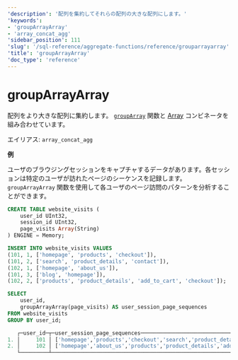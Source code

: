 ```yaml
---
'description': '配列を集約してそれらの配列の大きな配列にします。'
'keywords':
- 'groupArrayArray'
- 'array_concat_agg'
'sidebar_position': 111
'slug': '/sql-reference/aggregate-functions/reference/grouparrayarray'
'title': 'groupArrayArray'
'doc_type': 'reference'
---
```



# groupArrayArray

配列をより大きな配列に集約します。
[`groupArray`](/sql-reference/aggregate-functions/reference/grouparray) 関数と [Array](/sql-reference/aggregate-functions/combinators#-array) コンビネータを組み合わせています。

エイリアス: `array_concat_agg`

**例**

ユーザのブラウジングセッションをキャプチャするデータがあります。各セッションは特定のユーザが訪れたページのシーケンスを記録します。
`groupArrayArray` 関数を使用して各ユーザのページ訪問のパターンを分析することができます。

```sql title="Setup"
CREATE TABLE website_visits (
    user_id UInt32,
    session_id UInt32,
    page_visits Array(String)
) ENGINE = Memory;

INSERT INTO website_visits VALUES
(101, 1, ['homepage', 'products', 'checkout']),
(101, 2, ['search', 'product_details', 'contact']),
(102, 1, ['homepage', 'about_us']),
(101, 3, ['blog', 'homepage']),
(102, 2, ['products', 'product_details', 'add_to_cart', 'checkout']);
```

```sql title="Query"
SELECT
    user_id,
    groupArrayArray(page_visits) AS user_session_page_sequences
FROM website_visits
GROUP BY user_id;
```

```sql title="Response"
   ┌─user_id─┬─user_session_page_sequences───────────────────────────────────────────────────────────────┐
1. │     101 │ ['homepage','products','checkout','search','product_details','contact','blog','homepage'] │
2. │     102 │ ['homepage','about_us','products','product_details','add_to_cart','checkout']             │
   └─────────┴───────────────────────────────────────────────────────────────────────────────────────────┘
```
